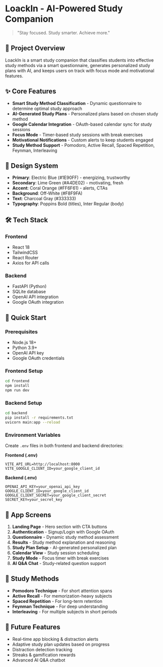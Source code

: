 # LoackIn - AI-Powered Study Companion

> "Stay focused. Study smarter. Achieve more."

## 🚀 Project Overview

LoackIn is a smart study companion that classifies students into effective study methods via a smart questionnaire, generates personalized study plans with AI, and keeps users on track with focus mode and motivational features.

## ✨ Core Features

- **Smart Study Method Classification** - Dynamic questionnaire to determine optimal study approach
- **AI-Generated Study Plans** - Personalized plans based on chosen study method
- **Google Calendar Integration** - OAuth-based calendar sync for study sessions
- **Focus Mode** - Timer-based study sessions with break exercises
- **Motivational Notifications** - Custom alerts to keep students engaged
- **Study Method Support** - Pomodoro, Active Recall, Spaced Repetition, Feynman, Interleaving

## 🎨 Design System

- **Primary**: Electric Blue (#1E90FF) - energizing, trustworthy
- **Secondary**: Lime Green (#A4DE02) - motivating, fresh  
- **Accent**: Coral Orange (#FF6F61) - alerts, CTAs
- **Background**: Off-White (#F8F9FA)
- **Text**: Charcoal Gray (#333333)
- **Typography**: Poppins Bold (titles), Inter Regular (body)

## 🛠️ Tech Stack

### Frontend
- React 18
- TailwindCSS
- React Router
- Axios for API calls

### Backend
- FastAPI (Python)
- SQLite database
- OpenAI API integration
- Google OAuth integration

## 🚀 Quick Start

### Prerequisites
- Node.js 18+
- Python 3.9+
- OpenAI API key
- Google OAuth credentials

### Frontend Setup
```bash
cd frontend
npm install
npm run dev
```

### Backend Setup
```bash
cd backend
pip install -r requirements.txt
uvicorn main:app --reload
```

### Environment Variables
Create `.env` files in both frontend and backend directories:

**Frontend (.env)**
```
VITE_API_URL=http://localhost:8000
VITE_GOOGLE_CLIENT_ID=your_google_client_id
```

**Backend (.env)**
```
OPENAI_API_KEY=your_openai_api_key
GOOGLE_CLIENT_ID=your_google_client_id
GOOGLE_CLIENT_SECRET=your_google_client_secret
SECRET_KEY=your_secret_key
```

## 📱 App Screens

1. **Landing Page** - Hero section with CTA buttons
2. **Authentication** - Signup/Login with Google OAuth
3. **Questionnaire** - Dynamic study method assessment
4. **Results** - Study method explanation and reasoning
5. **Study Plan Setup** - AI-generated personalized plan
6. **Calendar View** - Study session scheduling
7. **Study Mode** - Focus timer with break exercises
8. **AI Q&A Chat** - Study-related question support

## 🎯 Study Methods

- **Pomodoro Technique** - For short attention spans
- **Active Recall** - For memorization-heavy subjects
- **Spaced Repetition** - For long-term retention
- **Feynman Technique** - For deep understanding
- **Interleaving** - For multiple subjects in short periods

## 🔮 Future Features

- Real-time app blocking & distraction alerts
- Adaptive study plan updates based on progress
- Distraction detection tracking
- Streaks & gamification rewards
- Advanced AI Q&A chatbot
